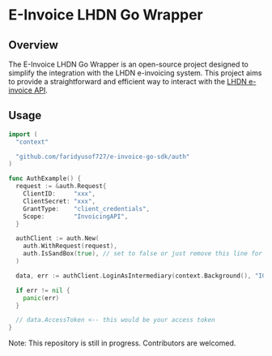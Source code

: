 # E-Invoice LHDN Go Wrapper

## Overview

The E-Invoice LHDN Go Wrapper is an open-source project designed to simplify the integration with the LHDN e-invoicing system. This project aims to provide a straightforward and efficient way to interact with the [LHDN e-invoice API](https://sdk.myinvois.hasil.gov.my/api/).

## Usage

```go
import (
  "context"

  "github.com/faridyusof727/e-invoice-go-sdk/auth"
)

func AuthExample() {
  request := &auth.Request{
    ClientID:     "xxx",
    ClientSecret: "xxx",
    GrantType:    "client_credentials",
    Scope:        "InvoicingAPI",
  }

  authClient := auth.New(
    auth.WithRequest(request),
    auth.IsSandBox(true), // set to false or just remove this line for prod
  )

  data, err := authClient.LoginAsIntermediary(context.Background(), "IGXXXXXXXXXXXX")

  if err != nil {
    panic(err)
  }

  // data.AccessToken <-- this would be your access token
}
```

Note: This repository is still in progress. Contributors are welcomed.
